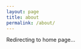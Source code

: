 ```yaml
---
layout: page
title: about
permalink: /about/
---
```


Redirecting to home page...

<script>window.location.href = "/";</script>